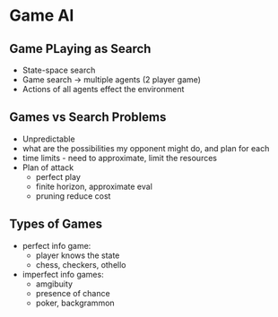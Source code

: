 # Game AI
## Game PLaying as Search
* State-space search
* Game search -> multiple agents (2 player game)
* Actions of all agents effect the environment
## Games vs Search Problems
* Unpredictable
* what are the possibilities my opponent might do, and plan for each
* time limits - need to approximate, limit the resources
* Plan of attack
    * perfect play
    * finite horizon, approximate eval
    * pruning reduce cost
## Types of Games
* perfect info game: 
    * player knows the state
    * chess, checkers, othello
* imperfect info games:
    * amgibuity
    * presence of chance
    * poker, backgrammon
    
